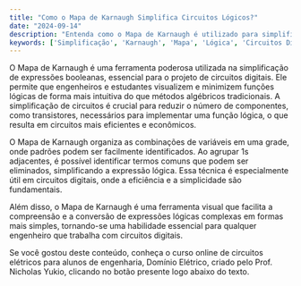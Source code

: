 ```yaml
---
title: "Como o Mapa de Karnaugh Simplifica Circuitos Lógicos?"
date: "2024-09-14"
description: "Entenda como o Mapa de Karnaugh é utilizado para simplificar circuitos lógicos em engenharia elétrica."
keywords: ['Simplificação', 'Karnaugh', 'Mapa', 'Lógica', 'Circuitos Digitais']
---
```


O Mapa de Karnaugh é uma ferramenta poderosa utilizada na simplificação de expressões booleanas, essencial para o projeto de circuitos digitais. Ele permite que engenheiros e estudantes visualizem e minimizem funções lógicas de forma mais intuitiva do que métodos algébricos tradicionais. A simplificação de circuitos é crucial para reduzir o número de componentes, como transistores, necessários para implementar uma função lógica, o que resulta em circuitos mais eficientes e econômicos.

O Mapa de Karnaugh organiza as combinações de variáveis em uma grade, onde padrões podem ser facilmente identificados. Ao agrupar 1s adjacentes, é possível identificar termos comuns que podem ser eliminados, simplificando a expressão lógica. Essa técnica é especialmente útil em circuitos digitais, onde a eficiência e a simplicidade são fundamentais.

Além disso, o Mapa de Karnaugh é uma ferramenta visual que facilita a compreensão e a conversão de expressões lógicas complexas em formas mais simples, tornando-se uma habilidade essencial para qualquer engenheiro que trabalha com circuitos digitais.

Se você gostou deste conteúdo, conheça o curso online de circuitos elétricos para alunos de engenharia, Domínio Elétrico, criado pelo Prof. Nicholas Yukio, clicando no botão presente logo abaixo do texto.